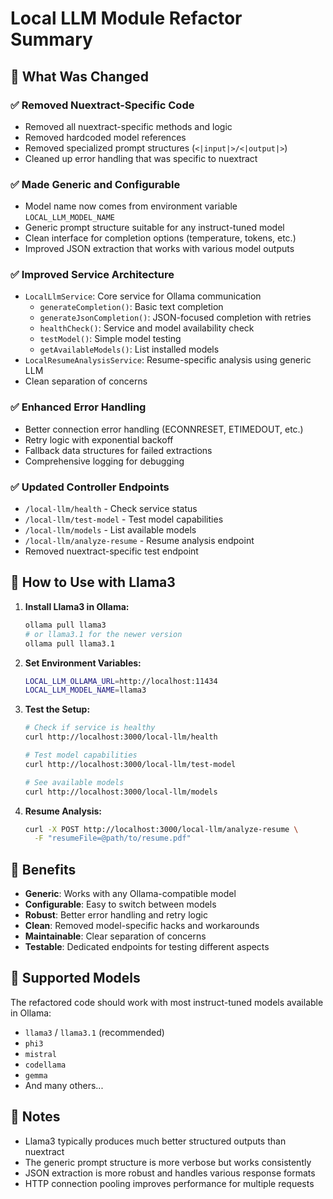 # Local LLM Module Refactor Summary

## 🔄 What Was Changed

### ✅ Removed Nuextract-Specific Code

- Removed all nuextract-specific methods and logic
- Removed hardcoded model references
- Removed specialized prompt structures (`<|input|>/<|output|>`)
- Cleaned up error handling that was specific to nuextract

### ✅ Made Generic and Configurable

- Model name now comes from environment variable `LOCAL_LLM_MODEL_NAME`
- Generic prompt structure suitable for any instruct-tuned model
- Clean interface for completion options (temperature, tokens, etc.)
- Improved JSON extraction that works with various model outputs

### ✅ Improved Service Architecture

- `LocalLlmService`: Core service for Ollama communication
  - `generateCompletion()`: Basic text completion
  - `generateJsonCompletion()`: JSON-focused completion with retries
  - `healthCheck()`: Service and model availability check
  - `testModel()`: Simple model testing
  - `getAvailableModels()`: List installed models
- `LocalResumeAnalysisService`: Resume-specific analysis using generic LLM
- Clean separation of concerns

### ✅ Enhanced Error Handling

- Better connection error handling (ECONNRESET, ETIMEDOUT, etc.)
- Retry logic with exponential backoff
- Fallback data structures for failed extractions
- Comprehensive logging for debugging

### ✅ Updated Controller Endpoints

- `/local-llm/health` - Check service status
- `/local-llm/test-model` - Test model capabilities
- `/local-llm/models` - List available models
- `/local-llm/analyze-resume` - Resume analysis endpoint
- Removed nuextract-specific test endpoint

## 🚀 How to Use with Llama3

1. **Install Llama3 in Ollama:**

   ```bash
   ollama pull llama3
   # or llama3.1 for the newer version
   ollama pull llama3.1
   ```

2. **Set Environment Variables:**

   ```bash
   LOCAL_LLM_OLLAMA_URL=http://localhost:11434
   LOCAL_LLM_MODEL_NAME=llama3
   ```

3. **Test the Setup:**

   ```bash
   # Check if service is healthy
   curl http://localhost:3000/local-llm/health

   # Test model capabilities
   curl http://localhost:3000/local-llm/test-model

   # See available models
   curl http://localhost:3000/local-llm/models
   ```

4. **Resume Analysis:**
   ```bash
   curl -X POST http://localhost:3000/local-llm/analyze-resume \
     -F "resumeFile=@path/to/resume.pdf"
   ```

## 🎯 Benefits

- **Generic**: Works with any Ollama-compatible model
- **Configurable**: Easy to switch between models
- **Robust**: Better error handling and retry logic
- **Clean**: Removed model-specific hacks and workarounds
- **Maintainable**: Clear separation of concerns
- **Testable**: Dedicated endpoints for testing different aspects

## 🔧 Supported Models

The refactored code should work with most instruct-tuned models available in Ollama:

- `llama3` / `llama3.1` (recommended)
- `phi3`
- `mistral`
- `codellama`
- `gemma`
- And many others...

## 📝 Notes

- Llama3 typically produces much better structured outputs than nuextract
- The generic prompt structure is more verbose but works consistently
- JSON extraction is more robust and handles various response formats
- HTTP connection pooling improves performance for multiple requests
